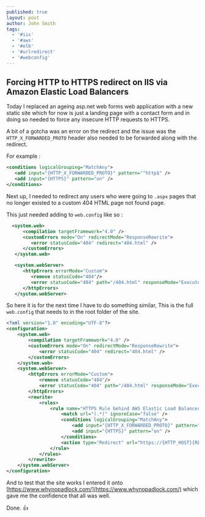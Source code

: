 ```yaml
---
published: true
layout: post
author: John Smith
tags:
  - '#iis'
  - '#aws'
  - '#elb'
  - '#urlredirect'
  - '#webconfig'
---
```

## Forcing HTTP to HTTPS redirect on IIS via Amazon Elastic Load Balancers

Today I replaced an ageing asp.net web forms web application with a new static site which for now is just a landing page with a contact form and in doing so needed to force any insecure HTTP requests to HTTPS.

A bit of a gotcha was an error on the redirect and the issue was the `HTTP_X_FORWARDED_PROTO` header also needed to be forwarded along with the redirect.

For example : 

```xml
<conditions logicalGrouping="MatchAny">
   <add input="{HTTP_X_FORWARDED_PROTO}" pattern="^http$" />
   <add input="{HTTPS}" pattern="on" />
</conditions>
```

Next up, I needed to redirect any users who were going to `.aspx` pages that no longer existed to a custom 404 HTML page not found page. 

This just needed adding to `web.config` like so :

```xml
  <system.web>
      <compilation targetFramework="4.0" />
      <customErrors mode="On" redirectMode="ResponseRewrite">
         <error statusCode="404" redirect="404.html" />
      </customErrors>
   </system.web>

   <system.webServer>
      <httpErrors errorMode="Custom">
         <remove statusCode="404"/>
         <error statusCode="404" path="/404.html" responseMode="ExecuteURL"/>
      </httpErrors>
   </system.webServer>

```

So here it is for the next time I have to do something similar, This is the full `web.config` that needs to in the root folder of the site.

```xml
<?xml version="1.0" encoding="UTF-8"?>
<configuration>
    <system.web>
        <compilation targetFramework="4.0" />
        <customErrors mode="On" redirectMode="ResponseRewrite">
            <error statusCode="404" redirect="404.html" />
        </customErrors>
    </system.web>
    <system.webServer>
        <httpErrors errorMode="Custom">
            <remove statusCode="404"/>
            <error statusCode="404" path="/404.html" responseMode="ExecuteURL"/>
        </httpErrors>
        <rewrite>
            <rules>
                <rule name="HTTPS Rule behind AWS Elastic Load Balancer" stopProcessing="true">
                    <match url="(.*)" ignoreCase="false" />
                    <conditions logicalGrouping="MatchAny">
                        <add input="{HTTP_X_FORWARDED_PROTO}" pattern="^http$" />
                        <add input="{HTTPS}" pattern="on" />
                    </conditions>
                    <action type="Redirect" url="https://{HTTP_HOST}{REQUEST_URI}" redirectType="Found" />
                </rule>
            </rules>
        </rewrite>
    </system.webServer>
</configuration>
```

And to test that the site works I entered it onto [https://www.whynopadlock.com/](https://www.whynopadlock.com/) which gave me the confidence that all was well.


Done. 👍
